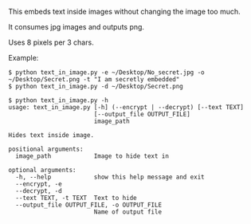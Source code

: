 This embeds text inside images without changing the image too much.

It consumes jpg images and outputs png.

Uses 8 pixels per 3 chars.

Example:
```
$ python text_in_image.py -e ~/Desktop/No_secret.jpg -o ~/Desktop/Secret.png -t "I am secretly embedded"
$ python text_in_image.py -d ~/Desktop/Secret.png 
```

```
$ python text_in_image.py -h
usage: text_in_image.py [-h] (--encrypt | --decrypt) [--text TEXT]
                        [--output_file OUTPUT_FILE]
                        image_path

Hides text inside image.

positional arguments:
  image_path            Image to hide text in

optional arguments:
  -h, --help            show this help message and exit
  --encrypt, -e
  --decrypt, -d
  --text TEXT, -t TEXT  Text to hide
  --output_file OUTPUT_FILE, -o OUTPUT_FILE
                        Name of output file
```